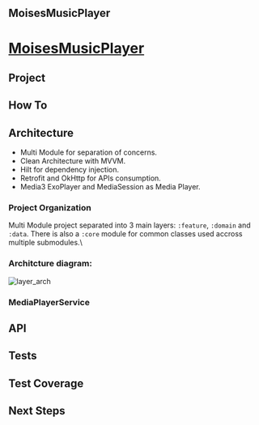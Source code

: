 ## MoisesMusicPlayer

# [MoisesMusicPlayer](https://github.com/VctorMoraes/MoisesMusicPlayer)

## Project

## How To

## Architecture
* Multi Module for separation of concerns.
* Clean Architecture with MVVM.
* Hilt for dependency injection.
* Retrofit and OkHttp for APIs consumption.
* Media3 ExoPlayer and MediaSession as Media Player.

### Project Organization
Multi Module project separated into 3 main layers: `:feature`, `:domain` and `:data`. There is also a `:core` module for common classes used accross multiple submodules.\

### Architcture diagram:
![layer_arch](https://github.com/user-attachments/assets/22504bc1-8e9d-42c4-b6be-5a1a20a13d43)

### MediaPlayerService

## API

## Tests

## Test Coverage

## Next Steps
